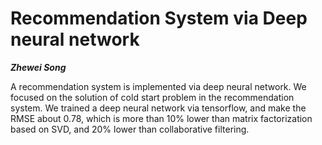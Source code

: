 # Recommendation System via Deep neural network
**_Zhewei Song_**

A recommendation system is implemented via deep neural network. 
We focused on the solution of cold start problem in the recommendation system. 
We trained a deep neural network via tensorflow, and make the RMSE about 0.78, which is more than 10% lower than matrix factorization based on SVD, and 20% lower than collaborative filtering.